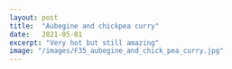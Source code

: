 ```yaml
---
layout: post
title:  "Aubegine and chickpea curry"
date:   2021-05-01
excerpt: "Very hot but still amazing"
image: "/images/F35_aubegine_and_chick_pea_curry.jpg"
---
```

